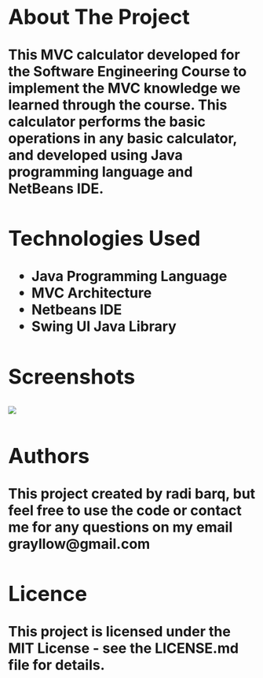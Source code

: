 <h1><Software Course MVC Calculator/h1>

<h2>About The Project</h2>
<p>This MVC calculator developed for the Software Engineering Course to implement the MVC knowledge we learned through the course.
This calculator performs the basic operations in any basic calculator, and developed using Java programming language and NetBeans IDE.
</p>

<h2>Technologies Used</h2>
<ul>
<li>Java Programming Language</li>
<li>MVC Architecture</li>
<li>Netbeans IDE</li>
<li>Swing UI Java Library</li>
</ul>

<h2>Screenshots</h2>
<img src = "https://firebasestorage.googleapis.com/v0/b/chottky.appspot.com/o/App%20Screenshots%2FMVC%20Calculator%2FScreen%20Shot%202019-01-08%20at%207.55.01%20PM.png?alt=media&token=bbc45477-74da-4dbb-b0aa-c944640f5cf5" />

<h2>Authors</h2>
<p>This project created by radi barq, but feel free to use the code or contact me for any questions on my email grayllow@gmail.com</p>

<h2>Licence</h2>
<p>This project is licensed under the MIT License - see the LICENSE.md file for details.</p>





